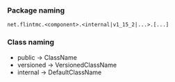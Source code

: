 ### Package naming
`net.flintmc.<component>.<internal|v1_15_2|...>.[...]`

### Class naming
- public -> ClassName
- versioned -> VersionedClassName
- internal -> DefaultClassName
